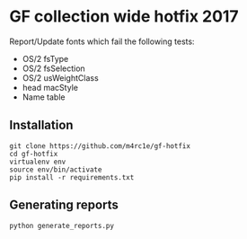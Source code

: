 # GF collection wide hotfix 2017

Report/Update fonts which fail the following tests:
- OS/2 fsType
- OS/2 fsSelection
- OS/2 usWeightClass
- head macStyle
- Name table


## Installation
```
git clone https://github.com/m4rc1e/gf-hotfix
cd gf-hotfix
virtualenv env
source env/bin/activate
pip install -r requirements.txt
```

## Generating reports
```
python generate_reports.py
```